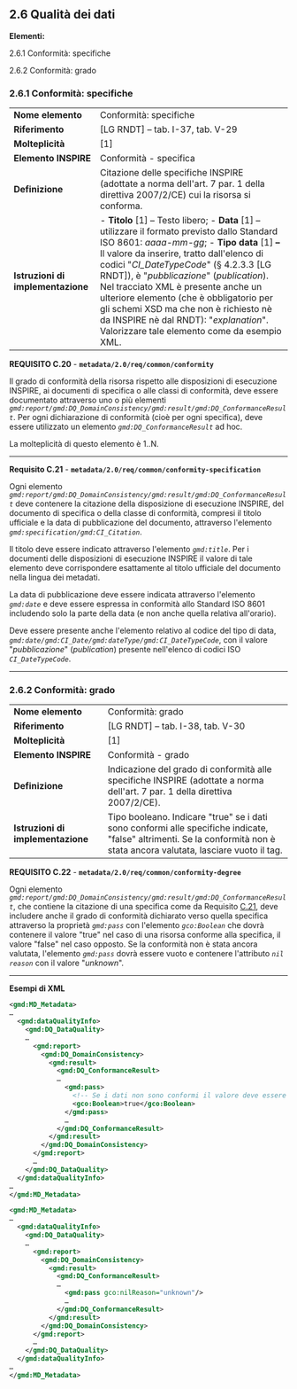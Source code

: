 ## 2.6 Qualità dei dati

**Elementi:**

2.6.1 Conformità: specifiche

2.6.2 Conformità: grado

### 2.6.1 Conformità: specifiche

|  |  |
| --- | --- |
| **Nome elemento** | Conformità: specifiche |
| **Riferimento** | [LG RNDT] – tab. I-37, tab. V-29 |
| **Molteplicità** | [1] |
| **Elemento INSPIRE** | Conformità - specifica |
| **Definizione** | Citazione delle specifiche INSPIRE (adottate a norma dell&#39;art. 7 par. 1 della direttiva 2007/2/CE) cui la risorsa si conforma. |
| **Istruzioni di implementazione** | - **Titolo** [1] – Testo libero; - **Data** [1] – utilizzare il formato previsto dallo Standard ISO 8601: _aaaa-mm-gg_; - **Tipo data** [1] **–** Il valore da inserire, tratto dall&#39;elenco di codici &quot;_CI\_DateTypeCode_&quot; (§ 4.2.3.3 [LG RNDT]), è &quot;_pubblicazione_&quot; (_publication_). Nel tracciato XML è presente anche un ulteriore elemento (che è obbligatorio per gli schemi XSD ma che non è richiesto nè da INSPIRE nè dal RNDT): &quot;_explanation_&quot;. Valorizzare tale elemento come da esempio XML. |

**REQUISITO C.20** - **```metadata/2.0/req/common/conformity```**

Il grado di conformità della risorsa rispetto alle disposizioni di esecuzione INSPIRE, ai documenti di specifica o alle classi di conformità, deve essere documentato attraverso uno o più elementi _```gmd:report/gmd:DQ_DomainConsistency/gmd:result/gmd:DQ_ConformanceResult```_. Per ogni dichiarazione di conformità (cioè per ogni specifica), deve essere utilizzato un elemento _```gmd:DQ_ConformanceResult```_ ad hoc.

La molteplicità di questo elemento è 1..N.

---

**Requisito C.21** - **```metadata/2.0/req/common/conformity-specification```**

Ogni elemento _```gmd:report/gmd:DQ_DomainConsistency/gmd:result/gmd:DQ_ConformanceResult```_ deve contenere la citazione della disposizione di esecuzione INSPIRE, del documento di specifica o della classe di conformità, compresi il titolo ufficiale e la data di pubblicazione del documento, attraverso l&#39;elemento _```gmd:specification/gmd:CI_Citation```_.

Il titolo deve essere indicato attraverso l&#39;elemento _```gmd:title```_. Per i documenti delle disposizioni di esecuzione INSPIRE il valore di tale elemento deve corrispondere esattamente al titolo ufficiale del documento nella lingua dei metadati.

La data di pubblicazione deve essere indicata attraverso l&#39;elemento _```gmd:date```_ e deve essere espressa in conformità allo Standard ISO 8601 includendo solo la parte della data (e non anche quella relativa all&#39;orario).

Deve essere presente anche l&#39;elemento relativo al codice del tipo di data, _```gmd:date/gmd:CI_Date/gmd:dateType/gmd:CI_DateTypeCode```_, con il valore &quot;_pubblicazione_&quot; (_publication_) presente nell&#39;elenco di codici ISO _```CI_DateTypeCode```_.

---


### 2.6.2 Conformità: grado

|  |  |
| --- | --- |
| **Nome elemento** | Conformità: grado |
| **Riferimento** | [LG RNDT] – tab. I-38, tab. V-30 |
| **Molteplicità** | [1] |
| **Elemento INSPIRE** | Conformità - grado |
| **Definizione** | Indicazione del grado di conformità alle specifiche INSPIRE (adottate a norma dell&#39;art. 7 par. 1 della direttiva 2007/2/CE). |
| **Istruzioni di implementazione** | Tipo booleano. Indicare &quot;true&quot; se i dati sono conformi alle specifiche indicate, &quot;false&quot; altrimenti. Se la conformità non è stata ancora valutata, lasciare vuoto il tag. |

**REQUISITO C.22** - **```metadata/2.0/req/common/conformity-degree```**

Ogni elemento _```gmd:report/gmd:DQ_DomainConsistency/gmd:result/gmd:DQ_ConformanceResult```_, che contiene la citazione di una specifica come da Requisito [C.21](#reqC21), deve includere anche il grado di conformità dichiarato verso quella specifica attraverso la proprietà _```gmd:pass```_ con l&#39;elemento _```gco:Boolean```_ che dovrà contenere il valore &quot;true&quot; nel caso di una risorsa conforme alla specifica, il valore &quot;false&quot; nel caso opposto. Se la conformità non è stata ancora valutata, l&#39;elemento _```gmd:pass```_ dovrà essere vuoto e contenere l&#39;attributo _```nil reason```_ con il valore &quot;_unknown_&quot;.

---

**Esempi di XML**

```xml
<gmd:MD_Metadata>
…
  <gmd:dataQualityInfo>
    <gmd:DQ_DataQuality>
    …
      <gmd:report>
        <gmd:DQ_DomainConsistency>
          <gmd:result>
            <gmd:DQ_ConformanceResult>
            …
              <gmd:pass>
                <!-- Se i dati non sono conformi il valore deve essere "false" -->
                <gco:Boolean>true</gco:Boolean>
              </gmd:pass>
              …
            </gmd:DQ_ConformanceResult>
          </gmd:result>
        </gmd:DQ_DomainConsistency>
      </gmd:report>
      …
    </gmd:DQ_DataQuality>
  </gmd:dataQualityInfo>
…
</gmd:MD_Metadata>
```    


```xml
<gmd:MD_Metadata>
…
  <gmd:dataQualityInfo>
    <gmd:DQ_DataQuality>
    …
      <gmd:report>
        <gmd:DQ_DomainConsistency>
          <gmd:result>
            <gmd:DQ_ConformanceResult>
            …
              <gmd:pass gco:nilReason="unknown"/>
              …
            </gmd:DQ_ConformanceResult>
          </gmd:result>
        </gmd:DQ_DomainConsistency>
      </gmd:report>
      …
    </gmd:DQ_DataQuality>
  </gmd:dataQualityInfo>
…
</gmd:MD_Metadata>
```
